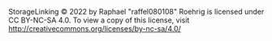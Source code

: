 StorageLinking © 2022 by Raphael "raffel080108" Roehrig is licensed under CC BY-NC-SA 4.0. To view a copy of this license, visit http://creativecommons.org/licenses/by-nc-sa/4.0/
